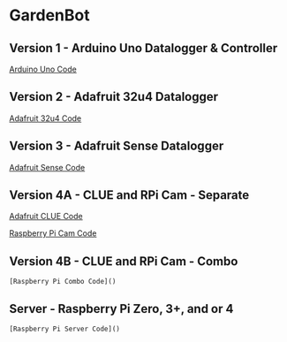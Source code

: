 # GardenBot

  ## Version 1 - Arduino Uno Datalogger & Controller 
  
   [Arduino Uno Code](https://github.com/AnchorageBot/GardenBot/blob/master/Adafruit32u4_GardenBot.ino)
    
  ## Version 2 - Adafruit 32u4 Datalogger
  
   [Adafruit 32u4 Code](https://github.com/AnchorageBot/GardenBot/blob/master/Adafruit32u4_GardenBot.ino)

  ## Version 3 - Adafruit Sense Datalogger
  
   [Adafruit Sense Code](https://github.com/AnchorageBot/GardenBot/blob/master/AdafruitSense_GardenBot.py)
  
  ## Version 4A - CLUE and RPi Cam - Separate
  
   [Adafruit CLUE Code](https://github.com/AnchorageBot/GardenBot/blob/master/AdafruitCLUE_GardenBot.py)
    
   [Raspberry Pi Cam Code](https://github.com/AnchorageBot/GardenBot/blob/master/RPi_Cam.py)
  
  ## Version 4B - CLUE and RPi Cam - Combo
  
    [Raspberry Pi Combo Code]()
  
  ## Server - Raspberry Pi Zero, 3+, and or 4
  
    [Raspberry Pi Server Code]()
